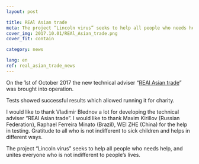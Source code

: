 ```yaml
---
layout: post

title: REAl Asian trade
meta: The project “Lincoln virus” seeks to help all people who needs help, and unites everyone who is not indifferent to people’s lives.
cover_img: 2017.10.01/REAl_Asian_trade.png
cover_fit: contain

category: news

lang: en
ref: real_asian_trade_news
---
```


On the 1st of October 2017 the new technical adviser “<a href="https://lincolnvirus.com/ea/real_asian_trade.html" target="_blank">REAl Asian trade</a>” was brought into operation. 

Tests showed successful results which allowed running it for charity. 

I would like to thank Vladimir Blednov a lot for developing the technical adviser “REAl Asian trade”.
I would like to thank Maxim Kirillov (Russian Federation), Raphael Ferreira Minato (Brazil), WEI ZHE (China) for the help in testing. 
Gratitude to all who is not indifferent to sick children and helps in different ways. 

The project “Lincoln virus” seeks to help all people who needs help, and unites everyone who is not indifferent to people’s lives. 
